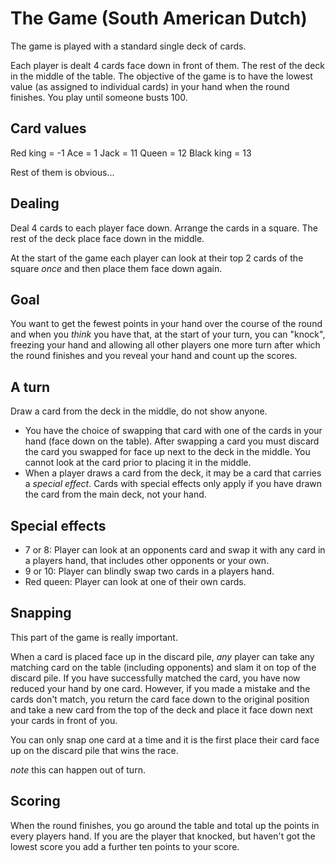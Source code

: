 # The Game (South American Dutch) 

The game is played with a standard single deck of cards.

Each player is dealt 4 cards face down in front of them. The rest of the deck in the middle of the table. The objective of the game is to have the lowest
value (as assigned to individual cards) in your hand when the round finishes. You play until someone busts 100.

## Card values

Red king = -1
Ace = 1
Jack = 11
Queen = 12
Black king = 13

Rest of them is obvious...

## Dealing

Deal 4 cards to each player face down. Arrange the cards in a square. The rest of the deck place face down in the middle.

At the start of the game each player can look at their top 2 cards of the square *once* and then place them face down again.

## Goal

You want to get the fewest points in your hand over the course of the round and when you *think* you have that, at the start of your turn, you can "knock",
freezing your hand and allowing all other players one more turn after which the round finishes and you reveal your hand and count up the scores.

## A turn

Draw a card from the deck in the middle, do not show anyone. 

- You have the choice of swapping that card with one of the cards in your hand (face down on the table).
After swapping a card you must discard the card you swapped for face up next to the deck in the middle. You cannot look at the card prior to placing it in the middle.
- When a player draws a card from the deck, it may be a card that carries a *special effect*. Cards with special effects only apply if you have drawn the card from the main deck, not your hand.

## Special effects

- 7 or 8: Player can look at an opponents card and swap it with any card in a players hand, that includes other opponents or your own.
- 9 or 10: Player can blindly swap two cards in a players hand.
- Red queen: Player can look at one of their own cards.

## Snapping

This part of the game is really important. 

When a card is placed face up in the discard pile, *any* player can take any matching card on the table (including opponents) and slam it on top of the discard pile.
If you have successfully matched the card, you have now reduced your hand by one card. However, if you made a mistake and the cards don't match, you return the card face down to the original position
and take a new card from the top of the deck and place it face down next your cards in front of you.

You can only snap one card at a time and it is the first place their card face up on the discard pile that wins the race.

*note* this can happen out of turn.

## Scoring

When the round finishes, you go around the table and total up the points in every players hand. If you are the player that knocked, but haven't got the lowest score
you add a further ten points to your score.



